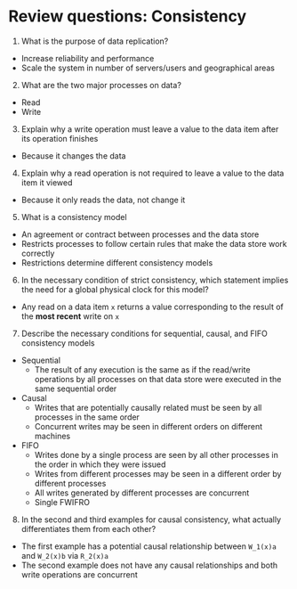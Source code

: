 # Review questions: Consistency

1. What is the purpose of data replication?
  -  Increase reliability and performance
  -  Scale the system in number of servers/users and geographical areas
2. What are the two major processes on data?
  - Read
  - Write
3. Explain why a write operation must leave a value to the data item after its operation finishes
  - Because it changes the data
4. Explain why a read operation is not required to leave a value to the data item it viewed
  - Because it only reads the data, not change it
5. What is a consistency model
  - An agreement or contract between processes and the data store
  - Restricts processes to follow certain rules that make the data store work correctly
  - Restrictions determine different consistency models
6. In the necessary condition of strict consistency, which statement implies the need for a global physical clock for this model?
  - Any read on a data item `x` returns a value corresponding to the result of the **most recent** write on `x`
7. Describe the necessary conditions for sequential, causal, and FIFO consistency models
  - Sequential
    - The result of any execution is the same as if the read/write operations by all processes on that data store were executed in the same sequential order
  - Causal
    - Writes that are potentially causally related must be seen by all processes in the same order
    - Concurrent writes may be seen in different orders on different machines
  - FIFO
    - Writes done by a single process are seen by all other processes in the order in which they were issued
    - Writes from different processes may be seen in a different order by different processes
    - All writes generated by different processes are concurrent
    - Single FWIFRO
8. In the second and third examples for causal consistency, what actually differentiates them from each other?
  - The first example has a potential causal relationship between `W_1(x)a` and `W_2(x)b` via `R_2(x)a`
  - The second example does not have any causal relationships and both write operations are concurrent